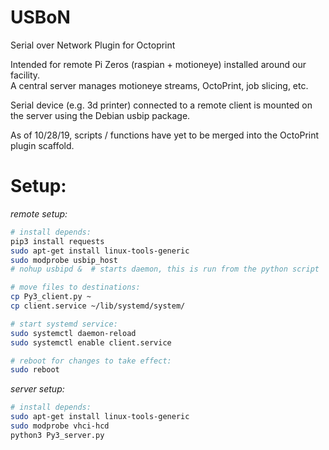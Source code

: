 # USBoN

Serial over Network Plugin for Octoprint    

Intended for remote Pi Zeros (raspian + motioneye) installed around our facility.     
A central server manages motioneye streams, OctoPrint, job slicing, etc.    

Serial device (e.g. 3d printer) connected to a remote client is mounted on the server using the Debian usbip package.       

As of 10/28/19, scripts / functions have yet to be merged into the OctoPrint plugin scaffold. 

# Setup:

*remote setup:*
```bash
# install depends:
pip3 install requests
sudo apt-get install linux-tools-generic
sudo modprobe usbip_host
# nohup usbipd &  # starts daemon, this is run from the python script 

# move files to destinations:
cp Py3_client.py ~
cp client.service ~/lib/systemd/system/

# start systemd service:
sudo systemctl daemon-reload
sudo systemctl enable client.service

# reboot for changes to take effect:
sudo reboot
```

*server setup:*  
```bash
# install depends:
sudo apt-get install linux-tools-generic
sudo modprobe vhci-hcd
python3 Py3_server.py
```

